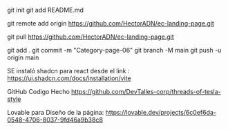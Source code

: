 

git init
git add README.md

git remote add origin https://github.com/HectorADN/ec-landing-page.git

git pull https://github.com/HectorADN/ec-landing-page.git

git add .
git commit -m "Category-page-06"
git branch -M main
git push -u origin main



SE instaló shadcn para react desde el link :
https://ui.shadcn.com/docs/installation/vite

GitHub Codigo Hecho
https://github.com/DevTalles-corp/threads-of-tesla-style

Lovable para Diseño de la página:
https://lovable.dev/projects/6c0ef6da-0548-4706-8037-9fd46a9b38c8